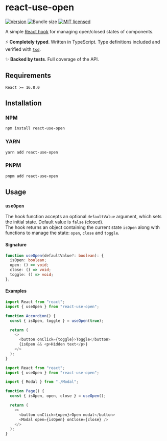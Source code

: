 # react-use-open

[![Version](https://img.shields.io/npm/v/react-use-open.svg)](https://www.npmjs.com/package/react-use-open)
![Bundle size](https://img.shields.io/bundlephobia/minzip/react-use-open.svg)
[![MIT licensed](https://img.shields.io/github/license/edvein-rin/react-use-open.svg)](https://github.com/edvein-rin/react-use-open/blob/master/LICENSE)

A simple [React hook](https://react.dev/reference/react/hooks) for managing open/closed states of components.

:zap: **Completely typed**. Written in TypeScript. Type definitions included and verified with [`tsd`](https://github.com/SamVerschueren/tsd).

:sparkles: **Backed by tests**. Full coverage of the API.

## Requirements

```
React >= 16.8.0
```

## Installation

### NPM

```bash
npm install react-use-open
```

### YARN

```bash
yarn add react-use-open
```

### PNPM

```bash
pnpm add react-use-open
```

## Usage

### `useOpen`

The hook function accepts an optional `defaultValue` argument, which sets the initial state. Default value is `false` (closed).  
The hook returns an object containing the current state `isOpen` along with functions to manage the state: `open`, `close` and `toggle`.

#### Signature

```typescript
function useOpen(defaultValue?: boolean): {
  isOpen: boolean;
  open: () => void;
  close: () => void;
  toggle: () => void;
};
```

#### Examples

```javascript
import React from "react";
import { useOpen } from "react-use-open";

function Accordion() {
  const { isOpen, toggle } = useOpen(true);

  return (
    <>
      <button onClick={toggle}>Toggle</button>
      {isOpen && <p>Hidden text</p>}
    </>
  );
}
```

```javascript
import React from "react";
import { useOpen } from "react-use-open";

import { Modal } from "./Modal";

function Page() {
  const { isOpen, open, close } = useOpen();

  return (
    <>
      <button onClick={open}>Open modal</button>
      <Modal open={isOpen} onClose={close} />
    </>
  );
}
```
